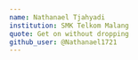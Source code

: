 ```yaml
---
name: Nathanael Tjahyadi 
institution: SMK Telkom Malang 
quote: Get on without dropping
github_user: @Nathanael1721
---
```

